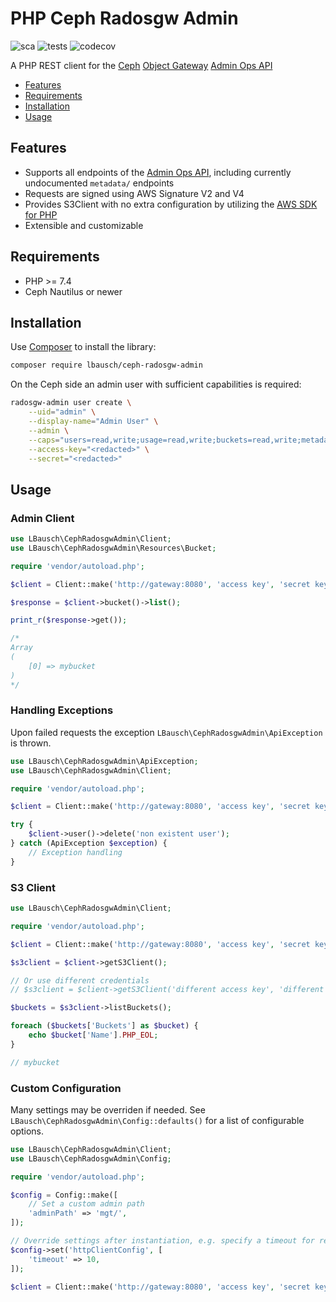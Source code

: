 # PHP Ceph Radosgw Admin  <!-- omit in toc -->

![sca](https://github.com/lbausch/php-ceph-radosgw-admin/actions/workflows/sca.yml/badge.svg) ![tests](https://github.com/lbausch/php-ceph-radosgw-admin/actions/workflows/tests.yml/badge.svg) ![codecov](https://codecov.io/gh/lbausch/php-ceph-radosgw-admin/branch/master/graph/badge.svg)

A PHP REST client for the [Ceph](https://ceph.io/) [Object Gateway](https://docs.ceph.com/en/latest/radosgw/) [Admin Ops API](https://docs.ceph.com/en/latest/radosgw/adminops/)

- [Features](#features)
- [Requirements](#requirements)
- [Installation](#installation)
- [Usage](#usage)

## Features
+ Supports all endpoints of the [Admin Ops API](https://docs.ceph.com/en/latest/radosgw/adminops/), including currently undocumented `metadata/` endpoints
+ Requests are signed using AWS Signature V2 and V4
+ Provides S3Client with no extra configuration by utilizing the [AWS SDK for PHP
](https://aws.amazon.com/sdk-for-php/)
+ Extensible and customizable

## Requirements
+ PHP >= 7.4
+ Ceph Nautilus or newer

## Installation
Use [Composer](https://getcomposer.org/) to install the library:
```bash
composer require lbausch/ceph-radosgw-admin
```

On the Ceph side an admin user with sufficient capabilities is required:

```bash
radosgw-admin user create \
    --uid="admin" \
    --display-name="Admin User" \
    --admin \
    --caps="users=read,write;usage=read,write;buckets=read,write;metadata=read,write;zone=read,write" \
    --access-key="<redacted>" \
    --secret="<redacted>"
```

## Usage

### Admin Client
```php
use LBausch\CephRadosgwAdmin\Client;
use LBausch\CephRadosgwAdmin\Resources\Bucket;

require 'vendor/autoload.php';

$client = Client::make('http://gateway:8080', 'access key', 'secret key');

$response = $client->bucket()->list();

print_r($response->get());

/*
Array
(
    [0] => mybucket
)
*/
```

### Handling Exceptions
Upon failed requests the exception `LBausch\CephRadosgwAdmin\ApiException` is thrown.

```php
use LBausch\CephRadosgwAdmin\ApiException;
use LBausch\CephRadosgwAdmin\Client;

require 'vendor/autoload.php';

$client = Client::make('http://gateway:8080', 'access key', 'secret key');

try {
    $client->user()->delete('non existent user');
} catch (ApiException $exception) {
    // Exception handling
}

```

### S3 Client
```php
use LBausch\CephRadosgwAdmin\Client;

require 'vendor/autoload.php';

$client = Client::make('http://gateway:8080', 'access key', 'secret key');

$s3client = $client->getS3Client();

// Or use different credentials
// $s3client = $client->getS3Client('different access key', 'different secret key');

$buckets = $s3client->listBuckets();

foreach ($buckets['Buckets'] as $bucket) {
    echo $bucket['Name'].PHP_EOL;
}

// mybucket
```

### Custom Configuration
Many settings may be overriden if needed. See `LBausch\CephRadosgwAdmin\Config::defaults()` for a list of configurable options.

```php
use LBausch\CephRadosgwAdmin\Client;
use LBausch\CephRadosgwAdmin\Config;

require 'vendor/autoload.php';

$config = Config::make([
    // Set a custom admin path
    'adminPath' => 'mgt/',
]);

// Override settings after instantiation, e.g. specify a timeout for requests
$config->set('httpClientConfig', [
    'timeout' => 10,
]);

$client = Client::make('http://gateway:8080', 'access key', 'secret key', $config);
```
